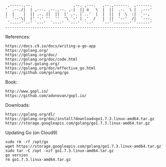      ,-----.,--.                  ,--. ,---.   ,--.,------.  ,------.
    '  .--./|  | ,---. ,--.,--. ,-|  || o   \  |  ||  .-.  \ |  .---'
    |  |    |  || .-. ||  ||  |' .-. |`..'  |  |  ||  |  \  :|  `--, 
    '  '--'\|  |' '-' ''  ''  '\ `-' | .'  /   |  ||  '--'  /|  `---.
     `-----'`--' `---'  `----'  `---'  `--'    `--'`-------' `------'
    ----------------------------------------------------------------- 


References:

    https://docs.c9.io/docs/writing-a-go-app
    https://golang.org/
    https://golang.org/doc/
    https://golang.org/doc/code.html
    https://tour.golang.org/
    https://golang.org/doc/effective_go.html
    https://github.com/golang/go

Book:

    http://www.gopl.io/
    https://github.com/adonovan/gopl.io/

Downloads:

    https://golang.org/dl/
    https://golang.org/doc/install?download=go1.7.3.linux-amd64.tar.gz
    https://storage.googleapis.com/golang/go1.7.3.linux-amd64.tar.gz

Updating Go (on Cloud9)

    sudo rm -rf /opt/go
    wget https://storage.googleapis.com/golang/go1.7.3.linux-amd64.tar.gz
    sudo tar -C /opt -xzf go1.7.3.linux-amd64.tar.gz
    go version
    rm go1.7.3.linux-amd64.tar.gz 



    
